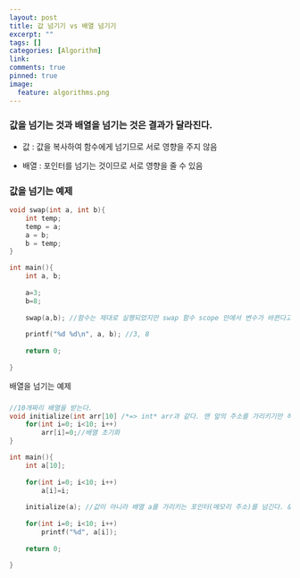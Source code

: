 ```yaml
---
layout: post
title: 값 넘기기 vs 배열 넘기기
excerpt: ""
tags: []
categories: [Algorithm]
link:
comments: true
pinned: true
image:
  feature: algorithms.png
---
```




### 값을 넘기는 것과 배열을 넘기는 것은 결과가 달라진다.

* 값 : 값을 복사하여 함수에게 넘기므로 서로 영향을 주지 않음

* 배열 : 포인터를 넘기는 것이므로 서로 영향을 줄 수 있음



### 값을 넘기는 예제

~~~c++
void swap(int a, int b){
    int temp;
    temp = a;
    a = b;
    b = temp;
}

int main(){
    int a, b;
    
    a=3;
    b=8;
    
    swap(a,b); //함수는 제대로 실행되었지만 swap 함수 scope 안에서 변수가 바뀐다고 해도 main함수 scope 내의 a,b의 변수가 바뀌는 것은 아니다.
    
    printf("%d %d\n", a, b); //3, 8
    
    return 0;
        
}
~~~



배열을 넘기는 예제

### 

~~~c++
//10개짜리 배열을 받는다.
void initialize(int arr[10] /*=> int* arr과 같다. 맨 앞의 주소를 가리키기만 하면 되므로 배열의 크기를 알 필요가 없기 때문에 int arr[]로 써도 상관이 없다.*/){
	for(int i=0; i<10; i++)
        arr[i]=0;//배열 초기화
}

int main(){
    int a[10];
    
	for(int i=0; i<10; i++)
    	a[i]=i;
    
    initialize(a); //값이 아니라 배열 a를 가리키는 포인터(메모리 주소)를 넘긴다. &a[0]와 똑같은 것.
    
	for(int i=0; i<10; i++)    
	    printf("%d", a[i]);
    
    return 0;
        
}
~~~

